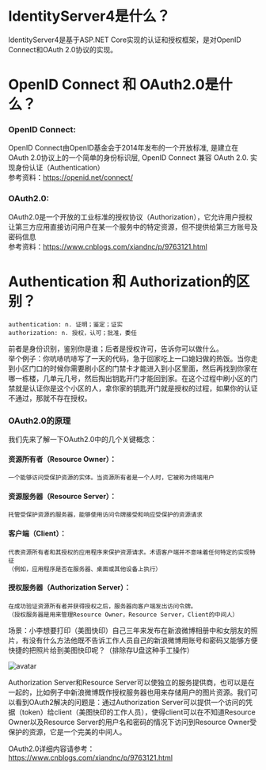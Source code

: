 # IdentityServer4是什么？
IdentityServer4是基于ASP.NET Core实现的认证和授权框架，是对OpenID Connect和OAuth 2.0协议的实现。
 
# OpenID Connect 和 OAuth2.0是什么？
 ### OpenID Connect: 
   OpenID Connect由OpenID基金会于2014年发布的一个开放标准, 是建立在OAuth 2.0协议上的一个简单的身份标识层, OpenID Connect 兼容 OAuth 2.0. 实现身份认证（Authentication）    
   参考资料：https://openid.net/connect/
 ### OAuth2.0:  
   OAuth2.0是一个开放的工业标准的授权协议（Authorization），它允许用户授权让第三方应用直接访问用户在某一个服务中的特定资源，但不提供给第三方账号及密码信息    
   参考资料：https://www.cnblogs.com/xiandnc/p/9763121.html
# Authentication 和 Authorization的区别？
    authentication: n. 证明；鉴定；证实
    authorization: n. 授权，认可；批准，委任
    
前者是身份识别，鉴别你是谁；后者是授权许可，告诉你可以做什么。        
举个例子：你吭哧吭哧写了一天的代码，急于回家吃上一口媳妇做的热饭。当你走到小区门口的时候你需要刷小区的门禁卡才能进入到小区里面，然后再找到你家在哪一栋楼，几单元几号，然后掏出钥匙开门才能回到家。在这个过程中刷小区的门禁就是认证你是这个小区的人，拿你家的钥匙开门就是授权的过程，如果你的认证不通过，那就不存在授权。

### OAuth2.0的原理
我们先来了解一下OAuth2.0中的几个关键概念：

#### 资源所有者（Resource Owner）：
    一个能够访问受保护资源的实体。当资源所有者是一个人时，它被称为终端用户

#### 资源服务器（Resource Server）：
    托管受保护资源的服务器，能够使用访问令牌接受和响应受保护的资源请求

#### 客户端（Client）：
    代表资源所有者和其授权的应用程序来保护资源请求。术语客户端并不意味着任何特定的实现特征
    （例如，应用程序是否在服务器、桌面或其他设备上执行）

#### 授权服务器（Authorization Server）：
    在成功验证资源所有者并获得授权之后，服务器向客户端发出访问令牌。
    （授权服务器是用来管理Resource Owner，Resource Server，Client的中间人）

场景：小李想要打印（美图快印）自己三年来发布在新浪微博相册中和女朋友的照片，有没有什么方法他既不告诉工作人员自己的新浪微博用账号和密码又能够方便快捷的把照片给到美图快印呢？（排除存U盘这种手工操作）

![avatar](https://img2018.cnblogs.com/blog/1413706/201810/1413706-20181009223131701-1576956298.jpg)

Authorization Server和Resource Server可以使独立的服务提供商，也可以是在一起的，比如例子中新浪微博既作授权服务器也用来存储用户的图片资源。我们可以看到OAuth2解决的问题是：通过Authorization Server可以提供一个访问的凭据（token）给client（美图快印的工作人员），使得client可以在不知道Resource Owner以及Resource Server的用户名和密码的情况下访问到Resource Owner受保护的资源，它是一个完美的中间人。　　

OAuth2.0详细内容请参考：https://www.cnblogs.com/xiandnc/p/9763121.html
